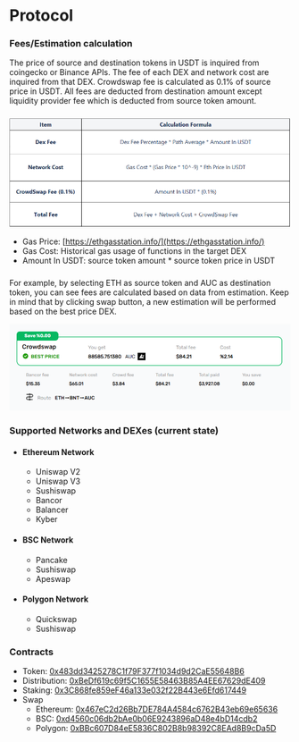 # Protocol

### Fees/Estimation calculation
  
The price of source and destination tokens in USDT is inquired from coingecko or Binance APIs.
The fee of each DEX and network cost are inquired from that DEX. Crowdswap fee is calculated as 0.1% of source price in USDT.
All fees are deducted from destination amount except liquidity provider fee which is deducted from source token amount.

###

![](../.gitbook/assets/calculation-fees-table.png)

* Gas Price: [https://ethgasstation.info/](https://ethgasstation.info/)
* Gas Cost: Historical gas usage of functions in the target DEX
* Amount In USDT: source token amount * source token price in USDT
###
For example, by selecting ETH as source token and AUC as destination token, you can see fees are calculated based on data from estimation.
Keep in mind that by clicking swap button, a new estimation will be performed based on the best price DEX. 

![](../.gitbook/assets/estimate.png)


### Supported Networks and DEXes (current state)

* #### Ethereum Network
    * Uniswap V2
    * Uniswap V3
    * Sushiswap
    * Bancor
    * Balancer
    * Kyber
####  
* #### BSC Network
    * Pancake
    * Sushiswap
    * Apeswap
####
* #### Polygon Network
    * Quickswap
    * Sushiswap
  
### Contracts

* Token: [0x483dd3425278C1f79F377f1034d9d2CaE55648B6](https://polygonscan.com/token/0x483dd3425278C1f79F377f1034d9d2CaE55648B6)
* Distribution: [0xBeDf619c69f5C1655E58463B85A4EE67629dE409](https://polygonscan.com/address/0xBeDf619c69f5C1655E58463B85A4EE67629dE409)
* Staking: [0x3C868fe859eF46a133e032f22B443e6Efd617449](https://polygonscan.com/address/0x3C868fe859eF46a133e032f22B443e6Efd617449)
* Swap
  * Ethereum: [0x467eC2d26Bb7DE784A4584c6762B43eb69e65636](https://etherscan.io/address/0x467eC2d26Bb7DE784A4584c6762B43eb69e65636)
  * BSC: [0xd4560c06db2bAe0b06E9243896aD48e4bD14cdb2](https://bscscan.com/address/0xd4560c06db2bAe0b06E9243896aD48e4bD14cdb2)
  * Polygon: [0xBBc607D84eE5836C802B8b98392C8EAd8B9cDa5D](https://polygonscan.com/address/0xBBc607D84eE5836C802B8b98392C8EAd8B9cDa5D)
